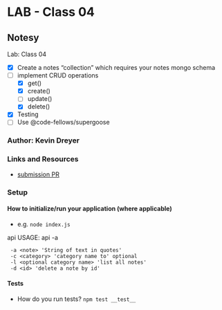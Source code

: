 # LAB - Class 04

## Notesy
Lab: Class 04
- [x] Create a notes “collection” which requires your notes mongo schema
- [ ] implement CRUD operations
  - [x] get()
  - [x] create()
  - [ ] update()
  - [x] delete()
- [x] Testing
- [ ] Use @code-fellows/supergoose

### Author: Kevin Dreyer

### Links and Resources

- [submission PR](https://github.com/kevindreyer-CF401JSd/notes/pull/4)

### Setup

#### How to initialize/run your application (where applicable)

- e.g. `node index.js`

 api USAGE: api -a <text note>

     -a <note> 'String of text in quotes'
     -c <category> 'category name to' optional
     -l <optional category name> 'list all notes'
     -d <id> 'delete a note by id'

#### Tests

- How do you run tests?
    `npm test __test__`


